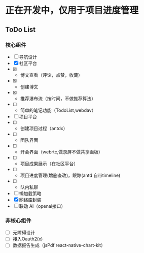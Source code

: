 # 正在开发中，仅用于项目进度管理

## ToDo List
### 核心组件
- [ ] 导航设计
- [x] 社区平台
- [x]  -  博文查看（评论，点赞，收藏）
- [x]  -  创建博文
- [x]  -  推荐瀑布流（按时间，不做推荐算法）
- [ ]  -  简单的笔记功能（TodoList,webdav）
- [ ] 项目平台
- [ ]  -  创建项目过程（antdx）
- [ ]  -  团队界面
- [ ]  -  开会界面（webrtc,做录屏不做共享画板）
- [ ]  -  项目成果展示（在社区平台）
- [ ]  -  项目进度管理(增删查改)，跟踪(antd 自带timeline)
- [ ]  -  队内私聊
- [ ] 懒加载策略
- [x] 网络库封装
- [ ] 联动 AI（openai接口）
### 非核心组件
- [ ] 无障碍设计
- [ ] 接入Oauth2(x)
- [ ] 数据报告生成（jsPdf react-native-chart-kit）